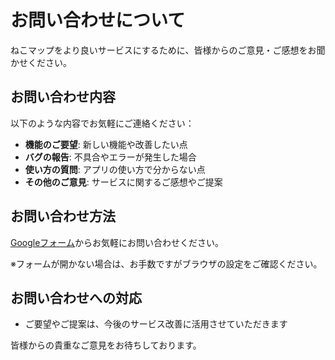 
# お問い合わせについて

ねこマップをより良いサービスにするために、皆様からのご意見・ご感想をお聞かせください。

## お問い合わせ内容

以下のような内容でお気軽にご連絡ください：

- **機能のご要望**: 新しい機能や改善したい点
- **バグの報告**: 不具合やエラーが発生した場合
- **使い方の質問**: アプリの使い方で分からない点
- **その他のご意見**: サービスに関するご感想やご提案

## お問い合わせ方法

[Googleフォーム](https://docs.google.com/forms/d/e/1FAIpQLSdv5lzKAMWr_SvJPW-AnfDGzBgZzZqvC9L1mWHkj37WEnp6eQ/viewform?usp=header)からお気軽にお問い合わせください。

※フォームが開かない場合は、お手数ですがブラウザの設定をご確認ください。

## お問い合わせへの対応

- ご要望やご提案は、今後のサービス改善に活用させていただきます

皆様からの貴重なご意見をお待ちしております。

